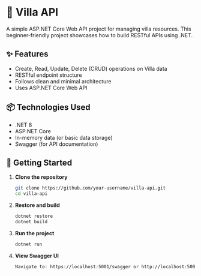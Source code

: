 # 🏡 Villa API

A simple ASP.NET Core Web API project for managing villa resources. This beginner-friendly project showcases how to build RESTful APIs using .NET.

## ✨ Features

- Create, Read, Update, Delete (CRUD) operations on Villa data
- RESTful endpoint structure
- Follows clean and minimal architecture
- Uses ASP.NET Core Web API

## 📦 Technologies Used

- .NET 8
- ASP.NET Core
- In-memory data (or basic data storage)
- Swagger (for API documentation)

## 🚀 Getting Started

1. **Clone the repository**
   ```bash
   git clone https://github.com/your-username/villa-api.git
   cd villa-api

2. **Restore and build**
   ```bash
   dotnet restore
   dotnet build

3. **Run the project**
   ```bash
   dotnet run

4. **View Swagger UI**
   ```bash
   Navigate to: https://localhost:5001/swagger or http://localhost:5000/swagger
   
